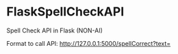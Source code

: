 # FlaskSpellCheckAPI
Spell Check API in Flask (NON-AI)

Format to call API:
http://127.0.0.1:5000/spellCorrect?text=<your word>